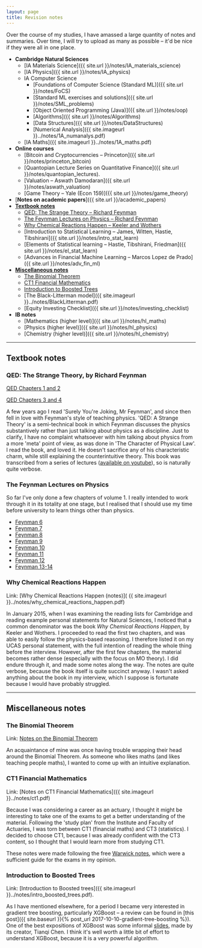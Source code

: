 ```yaml
---
layout: page
title: Revision notes
---
```


Over the course of my studies, I have amassed a large quantity of notes and summaries. Over time, I will try to upload as many as possible – it'd be nice if they were all in one place.


- **Cambridge Natural Sciences**
	- [IA Materials Science]({{ site.url }}/notes/IA_materials_science)
	- [IA Physics]({{ site.url }}/notes/IA_physics)
	- IA Computer Science
		- [Foundations of Computer Science (Standard ML)]({{ site.url }}/notes/FoCS)
		- [Standard ML exercises and solutions]({{ site.url }}/notes/SML_problems)
		- [Object Oriented Programming (Java)]({{ site.url }}/notes/oop)
		- [Algorithms]({{ site.url }}/notes/Algorithms)
		- [Data Structures]({{ site.url }}/notes/DataStructures)
		- [Numerical Analysis]({{ site.imageurl }}../notes/1A_numanalys.pdf)
	- [IA Maths]({{ site.imageurl }}../notes/1A_maths.pdf)
- **Online courses**
	- [Bitcoin and Cryptocurrencies – Princeton]({{ site.url }}/notes/princeton_bitcoin) 
	- [Quantopian Lecture Series on Quantitative Finance]({{ site.url }}/notes/quantopian_lectures).
	- [Valuation – Aswath Damodaran]({{ site.url }}/notes/aswath_valuation)
	- [Game Theory – Yale (Econ 159)]({{ site.url }}/notes/game_theory)
- [**Notes on academic papers**]({{ site.url }}/academic_papers)
- [**Textbook notes**](#textbook-notes)
	- [QED: The Strange Theory – Richard Feynman](#qed-the-strange-theory-by-richard-feynman)
	- [The Feynman Lectures on Physics – Richard Feynman](#the-feynman-lectures-on-physics)
	- [Why Chemical Reactions Happen – Keeler and Wothers](#why-chemical-reactions-happen)
	- [Introduction to Statistical Learning – James, Witten, Hastie, Tibshirani]({{ site.url }}/notes/intro_stat_learn)
	- [Elements of Statistical learning – Hastie, Tibshirani, Friedman]({{ site.url }}/notes/el_stat_learn)
	- [Advances in Financial Machine Learning – Marcos Lopez de Prado]({{ site.url }}/notes/adv_fin_ml)
- [**Miscellaneous notes**](#miscellaneous-notes)
    - [The Binomial Theorem](#the-binomial-theorem)
    - [CT1 Financial Mathematics](#ct1-financial-mathematics)
    - [Introduction to Boosted Trees](#introduction-to-boosted-trees)
    - [The Black-Litterman model]({{ site.imageurl }}../notes/BlackLitterman.pdf)
    - [Equity Investing Checklist]({{ site.url }}/notes/investing_checklist)
- **IB notes**
	- [Mathematics (higher level)]({{ site.url }}/notes/hl_maths)
	- [Physics (higher level)]({{ site.url }}/notes/hl_physics)
	- [Chemistry (higher level)]({{ site.url }}/notes/hl_chemistry)

---

## Textbook notes

### QED: The Strange Theory, by Richard Feynman

[QED Chapters 1 and 2](https://reasonabledeviations.files.wordpress.com/2016/02/qed-chapters-1-and-2.pdf "QED Chapters 1 and 2")

[QED Chapters 3 and 4](https://reasonabledeviations.files.wordpress.com/2016/02/qed-chapters-3-and-4.pdf "QED Chapters 3 and 4")

A few years ago I read 'Surely You're Joking, Mr Feynman', and since then fell in love with Feynman's style of teaching physics. 'QED: A Strange Theory' is a semi-technical book in which Feynman discusses the physics substantively rather than just talking about physics as a discipline. Just to clarify, I have no complaint whatsoever with him talking about physics from a more 'meta' point of view, as was done in 'The Character of Physical Law'. I read the book, and loved it. He doesn't sacrifice any of his characteristic charm, while still explaining the counterintuitive theory. This book was transcribed from a series of lectures ([available on youtube](https://www.youtube.com/watch?v=eLQ2atfqk2c)), so is naturally quite verbose.

### The Feynman Lectures on Physics

So far I've only done a few chapters of volume 1. I really intended to work through it in its totality at one stage, but I realised that I should use my time before university to learn things other than physics.

- [Feynman 6](https://reasonabledeviations.files.wordpress.com/2016/02/feynman-6.pdf "Feynman 6")
- [Feynman 7](https://reasonabledeviations.files.wordpress.com/2016/02/feynman-7.pdf "Feynman 7")
- [Feynman 8](https://reasonabledeviations.files.wordpress.com/2016/02/feynman-8.pdf "Feynman 8")
- [Feynman 9](https://reasonabledeviations.files.wordpress.com/2016/02/feynman-9.pdf "Feynman 9")
- [Feynman 10](https://reasonabledeviations.files.wordpress.com/2016/02/feynman-10.pdf "Feynman 10")
- [Feynman 11](https://reasonabledeviations.files.wordpress.com/2016/02/feynman-11.pdf "Feynman 11")
- [Feynman 12](https://reasonabledeviations.files.wordpress.com/2016/02/feynman-12.pdf "Feynman 12")
- [Feynman 13-14](https://reasonabledeviations.files.wordpress.com/2016/02/feynman-13-14.pdf "Feynman 13-14")


### Why Chemical Reactions Happen

Link: [Why Chemical Reactions Happen (notes)]( {{ site.imageurl }}../notes/why_chemical_reactions_happen.pdf)

In January 2015, when I was examining the reading lists for Cambridge and reading example personal statements for Natural Sciences, I noticed that a common denominator was the book _Why Chemical Reactions Happen_, by Keeler and Wothers. I proceeded to read the first two chapters, and was able to easily follow the physics-based reasoning. I therefore listed it on my UCAS personal statement, with the full intention of reading the whole thing before the interview. However, after the first few chapters, the material becomes rather dense (especially with the focus on MO theory). I did endure through it, and made some notes along the way. The notes are quite verbose, because the book itself is quite succinct anyway. I wasn't asked anything about the book in my interview, which I suppose is fortunate because I would have probably struggled. 

---

## Miscellaneous notes

### The Binomial Theorem

Link: [Notes on the Binomial Theorem](https://reasonabledeviations.files.wordpress.com/2016/02/binomial.pdf "Binomial")

An acquaintance of mine was once having trouble wrapping their head around the Binomial Theorem. As someone who likes maths (and likes teaching people maths), I wanted to come up with an intuitive explanation.

### CT1 Financial Mathematics

Link: [Notes on CT1 Financial Mathematics]({{ site.imageurl }}../notes/ct1.pdf)

Because I was considering a career as an actuary, I thought it might be interesting to take one of the exams to get a better understanding of the material. Following the 'study plan' from the Institute and Faculty of Actuaries, I was torn between CT1 (financial maths) and CT3 (statistics). I decided to choose CT1, because I was already confident with the CT3 content, so I thought that I would learn more from studying CT1.

These notes were made following the free [Warwick notes](https://bcgts.wordpress.com/), which were a sufficient guide for the exams in my opinion.

### Introduction to Boosted Trees

Link: [Introduction to Boosted trees]({{ site.imageurl }}../notes/intro_boosted_trees.pdf).

As I have mentioned elsewhere, for a period I became very interested in gradient tree boosting, particularly XGBoost – a review can be found in [this post]({{ site.baseurl }}{% post_url 2017-10-10-gradient-tree-boosting %}). One of the best expositions of XGBoost was some informal [slides](https://homes.cs.washington.edu/~tqchen/pdf/BoostedTree.pdf), made by its creator, Tianqi Chen. I think it's well worth a little bit of effort to understand XGBoost, because it is a very powerful algorithm.
